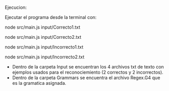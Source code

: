 Ejecucion:

Ejecutar el programa desde la terminal con:

   node src/main.js input/Correcto1.txt

   node src/main.js input/Correcto2.txt

   node src/main.js input/Incorrecto1.txt
   
   node src/main.js input/Incorrecto2.txt

- Dentro de la carpeta Input se encuentran los 4 archivos txt de texto con ejemplos usados para el reconociemiento (2 correctos y 2 incorrectos). 
- Dentro de la carpeta Grammars se encuentra el archivo Regex.G4 que es la gramatica asignada. 
